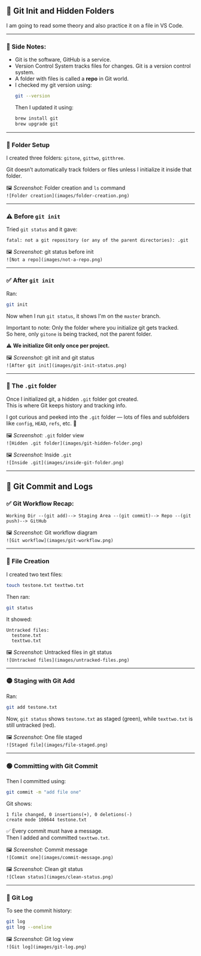 ## 🔹 Git Init and Hidden Folders

I am going to read some theory and also practice it on a file in VS Code.

---

### 📝 Side Notes:

- Git is the software, GitHub is a service.
- Version Control System tracks files for changes. Git is a version control system.
- A folder with files is called a **repo** in Git world.
- I checked my git version using:
  ```bash
  git --version
  ```
  Then I updated it using:
  ```bash
  brew install git
  brew upgrade git
  ```

---

### 📁 Folder Setup

I created three folders: `gitone`, `gittwo`, `gitthree`.

Git doesn’t automatically track folders or files unless I initialize it inside that folder.

🖼️ *Screenshot:* Folder creation and `ls` command  
`![Folder creation](images/folder-creation.png)`

---

### ⚠️ Before `git init`

Tried `git status` and it gave:
```
fatal: not a git repository (or any of the parent directories): .git
```

🖼️ *Screenshot:* git status before init  
`![Not a repo](images/not-a-repo.png)`

---

### ✅ After `git init`

Ran:
```bash
git init
```

Now when I run `git status`, it shows I'm on the `master` branch.

Important to note: Only the folder where you initialize git gets tracked.  
So here, only `gitone` is being tracked, not the parent folder.

⚠️ **We initialize Git only once per project.**

🖼️ *Screenshot:* git init and git status  
`![After git init](images/git-init-status.png)`

---

### 📁 The `.git` folder

Once I initialized git, a hidden `.git` folder got created.  
This is where Git keeps history and tracking info.

I got curious and peeked into the `.git` folder — lots of files and subfolders like `config`, `HEAD`, `refs`, etc. 👀

🖼️ *Screenshot:* `.git` folder view  
`![Hidden .git folder](images/git-hidden-folder.png)`

🖼️ *Screenshot:* Inside `.git`  
`![Inside .git](images/inside-git-folder.png)`

---

## 🔹 Git Commit and Logs

### ✅ Git Workflow Recap:

```
Working Dir --(git add)--> Staging Area --(git commit)--> Repo --(git push)--> GitHub
```

🖼️ *Screenshot:* Git workflow diagram  
`![Git workflow](images/git-workflow.png)`

---

### 📄 File Creation

I created two text files:
```bash
touch testone.txt texttwo.txt
```

Then ran:
```bash
git status
```

It showed:
```
Untracked files:
  testone.txt
  texttwo.txt
```

🖼️ *Screenshot:* Untracked files in git status  
`![Untracked files](images/untracked-files.png)`

---

### 🟡 Staging with Git Add

Ran:
```bash
git add testone.txt
```

Now, `git status` shows `testone.txt` as staged (green), while `texttwo.txt` is still untracked (red).

🖼️ *Screenshot:* One file staged  
`![Staged file](images/file-staged.png)`

---

### 🟢 Committing with Git Commit

Then I committed using:
```bash
git commit -m "add file one"
```

Git shows:
```
1 file changed, 0 insertions(+), 0 deletions(-)
create mode 100644 testone.txt
```

✅ Every commit must have a message.  
Then I added and committed `texttwo.txt`.

🖼️ *Screenshot:* Commit message  
`![Commit one](images/commit-message.png)`

🖼️ *Screenshot:* Clean git status  
`![Clean status](images/clean-status.png)`

---

### 🧾 Git Log

To see the commit history:
```bash
git log
git log --oneline
```

🖼️ *Screenshot:* Git log view  
`![Git log](images/git-log.png)`
